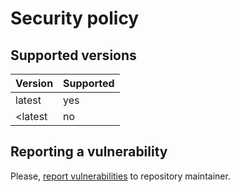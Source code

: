 <!--
SPDX-FileCopyrightText: Copyright 2023-2024 Attila Zsolt Somogyi
SPDX-License-Identifier: AGPL-3.0-or-later
-->

# Security policy

## Supported versions

| Version | Supported |
| ------- | --------- |
| latest  | yes       |
| <latest | no        |

## Reporting a vulnerability

Please, [report vulnerabilities][report-vulnerability] to repository maintainer.

[report-vulnerability]: https://github.com/attilasomogyi/ankicardmaker/security/advisories/
